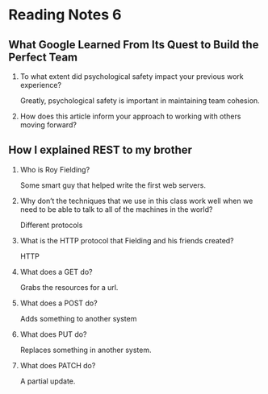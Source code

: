 # Reading Notes 6

## What Google Learned From Its Quest to Build the Perfect Team

1. To what extent did psychological safety impact your previous work experience?

    Greatly, psychological safety is important in maintaining team cohesion.

2. How does this article inform your approach to working with others moving forward?


## How I explained REST to my brother

1. Who is Roy Fielding?

    Some smart guy that helped write the first web servers.

2. Why don’t the techniques that we use in this class work well when we need to be able to talk to all of the machines in the world?

    Different protocols

3. What is the HTTP protocol that Fielding and his friends created?

    HTTP

4. What does a GET do?

    Grabs the resources for a url.

5. What does a POST do?

    Adds something to another system

6. What does PUT do?

    Replaces something in another system.

7. What does PATCH do?

    A partial update.